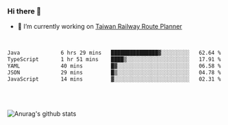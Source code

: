 ### Hi there 👋

- 🔭 I’m currently working on [Taiwan Railway Route Planner](https://github.com/Taiwan-Railway-Route-Planner)

<br/>

<!--START_SECTION:waka-->

```txt
Java             6 hrs 29 mins   ███████████████▓░░░░░░░░░   62.64 %
TypeScript       1 hr 51 mins    ████▒░░░░░░░░░░░░░░░░░░░░   17.91 %
YAML             40 mins         █▓░░░░░░░░░░░░░░░░░░░░░░░   06.58 %
JSON             29 mins         █▒░░░░░░░░░░░░░░░░░░░░░░░   04.78 %
JavaScript       14 mins         ▓░░░░░░░░░░░░░░░░░░░░░░░░   02.31 %
```

<!--END_SECTION:waka-->

<br/>
<br/>

![Anurag's github stats](https://github-readme-stats.vercel.app/api?username=DepickereSven&show_icons=true&theme=tokyonight)



<!--
**DepickereSven/DepickereSven** is a ✨ _special_ ✨ repository because its `README.md` (this file) appears on your GitHub profile.

Here are some ideas to get you started:

- 🔭 I’m currently working on ...
- 🌱 I’m currently learning ...
- 👯 I’m looking to collaborate on ...
- 🤔 I’m looking for help with ...
- 💬 Ask me about ...
- 📫 How to reach me: ...
- 😄 Pronouns: ...
- ⚡ Fun fact: ...
-->
